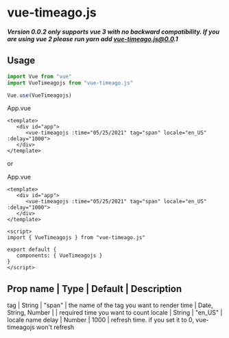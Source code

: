# vue-timeago.js

**_Version 0.0.2 only supports vue 3 with no backward compatibility. If you are using vue 2 please run yarn add vue-timeago.js@0.0.1_**

## Usage

``` js
import Vue from "vue"
import VueTimeagojs from "vue-timeago.js"

Vue.use(VueTimeagojs)
```

App.vue
``` vue
<template>
   <div id="app">
      <vue-timeagojs :time="05/25/2021" tag="span" locale="en_US" :delay="1000">
   </div>
</template>
```

or

App.vue
``` vue
<template>
   <div id="app">
      <vue-timeagojs :time="05/25/2021" tag="span" locale="en_US" :delay="1000">
   </div>
</template>

<script>
import { VueTimeagojs } from "vue-timeago.js"

export default {
   components: { VueTimeagojs }
}
</script>
```

Prop name | Type                 | Default | Description 
---------------------------------------------
tag       | String               | "span"  | the name of the tag you want to render 
time      | Date, String, Number |         | required time you want to count 
locale    | String               | "en_US" | locale name 
delay     | Number               | 1000    | refresh time. if you set it to 0, vue-timeagojs won't refresh 